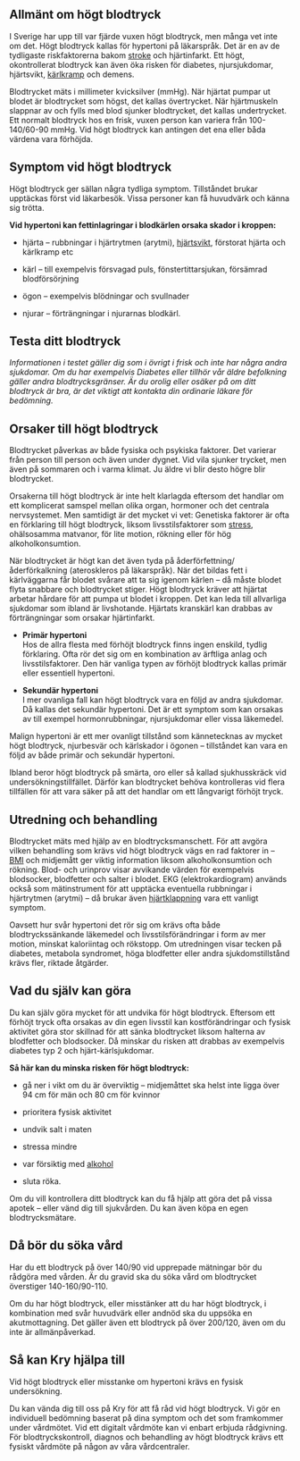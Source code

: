 Allmänt om högt blodtryck
-------------------------

I Sverige har upp till var fjärde vuxen högt blodtryck, men många vet inte om det. Högt blodtryck kallas för hypertoni på läkarspråk. Det är en av de tydligaste riskfaktorerna bakom [stroke](https://www.kry.se/fakta/hjart-och-karlsjukdomar/stroke/ "stroke") och hjärtinfarkt. Ett högt, okontrollerat blodtryck kan även öka risken för diabetes, njursjukdomar, hjärtsvikt, [kärlkramp](https://www.kry.se/fakta/hjart-och-karlsjukdomar/karlkramp/ "karlkramp") och demens.

Blodtrycket mäts i millimeter kvicksilver (mmHg). När hjärtat pumpar ut blodet är blodtrycket som högst, det kallas övertrycket. När hjärtmuskeln slappnar av och fylls med blod sjunker blodtrycket, det kallas undertrycket. Ett normalt blodtryck hos en frisk, vuxen person kan variera från 100-140/60-90 mmHg. Vid högt blodtryck kan antingen det ena eller båda värdena vara förhöjda.

Symptom vid högt blodtryck
--------------------------

Högt blodtryck ger sällan några tydliga symptom. Tillståndet brukar upptäckas först vid läkarbesök. Vissa personer kan få huvudvärk och känna sig trötta.

**Vid hypertoni kan fettinlagringar i blodkärlen orsaka skador i kroppen:**

*   hjärta – rubbningar i hjärtrytmen (arytmi), [hjärtsvikt](https://www.kry.se/fakta/hjart-och-karlsjukdomar/hjartsvikt/ "hjartsvikt"), förstorat hjärta och kärlkramp etc
    
*   kärl – till exempelvis försvagad puls, fönstertittarsjukan, försämrad blodförsörjning
    
*   ögon – exempelvis blödningar och svullnader
    
*   njurar – förträngningar i njurarnas blodkärl.
    

Testa ditt blodtryck
--------------------

_Informationen i testet gäller dig som i övrigt i frisk och inte har några andra sjukdomar. Om du har exempelvis Diabetes eller tillhör vår äldre befolkning gäller andra blodtrycksgränser. Är du orolig eller osäker på om ditt blodtryck är bra, är det viktigt att kontakta din ordinarie läkare för bedömning._

Orsaker till högt blodtryck
---------------------------

Blodtrycket påverkas av både fysiska och psykiska faktorer. Det varierar från person till person och även under dygnet. Vid vila sjunker trycket, men även på sommaren och i varma klimat. Ju äldre vi blir desto högre blir blodtrycket.

Orsakerna till högt blodtryck är inte helt klarlagda eftersom det handlar om ett komplicerat samspel mellan olika organ, hormoner och det centrala nervsystemet. Men samtidigt är det mycket vi vet: Genetiska faktorer är ofta en förklaring till högt blodtryck, liksom livsstilsfaktorer som [stress](https://www.kry.se/fakta/psykiatri-och-psykologi/stress/ "stress"), ohälsosamma matvanor, för lite motion, rökning eller för hög alkoholkonsumtion.

När blodtrycket är högt kan det även tyda på åderförfettning/åderförkalkning (ateroskleros på läkarspråk). När det bildas fett i kärlväggarna får blodet svårare att ta sig igenom kärlen – då måste blodet flyta snabbare och blodtrycket stiger. Högt blodtryck kräver att hjärtat arbetar hårdare för att pumpa ut blodet i kroppen. Det kan leda till allvarliga sjukdomar som ibland är livshotande. Hjärtats kranskärl kan drabbas av förträngningar som orsakar hjärtinfarkt.

*   **Primär hypertoni**  
    Hos de allra flesta med förhöjt blodtryck finns ingen enskild, tydlig förklaring. Ofta rör det sig om en kombination av ärftliga anlag och livsstilsfaktorer. Den här vanliga typen av förhöjt blodtryck kallas primär eller essentiell hypertoni.
    
*   **Sekundär hypertoni**  
    I mer ovanliga fall kan högt blodtryck vara en följd av andra sjukdomar. Då kallas det sekundär hypertoni. Det är ett symptom som kan orsakas av till exempel hormonrubbningar, njursjukdomar eller vissa läkemedel.
    

Malign hypertoni är ett mer ovanligt tillstånd som kännetecknas av mycket högt blodtryck, njurbesvär och kärlskador i ögonen – tillståndet kan vara en följd av både primär och sekundär hypertoni.

Ibland beror högt blodtryck på smärta, oro eller så kallad sjukhusskräck vid undersökningstillfället. Därför kan blodtrycket behöva kontrolleras vid flera tillfällen för att vara säker på att det handlar om ett långvarigt förhöjt tryck.

Utredning och behandling
------------------------

Blodtrycket mäts med hjälp av en blodtrycksmanschett. För att avgöra vilken behandling som krävs vid högt blodtryck vägs en rad faktorer in – [BMI](https://www.kry.se/fakta/bmi/ "bmi") och midjemått ger viktig information liksom alkoholkonsumtion och rökning. Blod- och urinprov visar avvikande värden för exempelvis blodsocker, blodfetter och salter i blodet. EKG (elektrokardiogram) används också som mätinstrument för att upptäcka eventuella rubbningar i hjärtrytmen (arytmi) – då brukar även [hjärtklappning](https://www.kry.se/fakta/hjart-och-karlsjukdomar/hjartklappning/ "hjartklappning") vara ett vanligt symptom.

Oavsett hur svår hypertoni det rör sig om krävs ofta både blodtryckssänkande läkemedel och livsstilsförändringar i form av mer motion, minskat kaloriintag och rökstopp. Om utredningen visar tecken på diabetes, metabola syndromet, höga blodfetter eller andra sjukdomstillstånd krävs fler, riktade åtgärder.

Vad du själv kan göra
---------------------

Du kan själv göra mycket för att undvika för högt blodtryck. Eftersom ett förhöjt tryck ofta orsakas av din egen livsstil kan kostförändringar och fysisk aktivitet göra stor skillnad för att sänka blodtrycket liksom halterna av blodfetter och blodsocker. Då minskar du risken att drabbas av exempelvis diabetes typ 2 och hjärt-kärlsjukdomar.

**Så här kan du minska risken för högt blodtryck:**

*   gå ner i vikt om du är överviktig – midjemåttet ska helst inte ligga över 94 cm för män och 80 cm för kvinnor
    
*   prioritera fysisk aktivitet
    
*   undvik salt i maten
    
*   stressa mindre
    
*   var försiktig med [alkohol](https://www.kry.se/fakta/fragor-och-svar/sluta-dricka-alkohol/ "alkohol")
    
*   sluta röka.
    

Om du vill kontrollera ditt blodtryck kan du få hjälp att göra det på vissa apotek – eller vänd dig till sjukvården. Du kan även köpa en egen blodtrycksmätare.

Då bör du söka vård
-------------------

Har du ett blodtryck på över 140/90 vid upprepade mätningar bör du rådgöra med vården. Är du gravid ska du söka vård om blodtrycket överstiger 140-160/90-110.

Om du har högt blodtryck, eller misstänker att du har högt blodtryck, i kombination med svår huvudvärk eller andnöd ska du uppsöka en akutmottagning. Det gäller även ett blodtryck på över 200/120, även om du inte är allmänpåverkad.

Så kan Kry hjälpa till
----------------------

Vid högt blodtryck eller misstanke om hypertoni krävs en fysisk undersökning.

Du kan vända dig till oss på Kry för att få råd vid högt blodtryck. Vi gör en individuell bedömning baserat på dina symptom och det som framkommer under vårdmötet. Vid ett digitalt vårdmöte kan vi enbart erbjuda rådgivning. För blodtryckskontroll, diagnos och behandling av högt blodtryck krävs ett fysiskt vårdmöte på någon av våra vårdcentraler.
